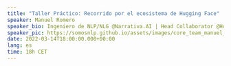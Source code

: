 ```yaml
---
title: "Taller Práctico: Recorrido por el ecosistema de Hugging Face"
speaker: Manuel Romero
speaker_bio: Ingeniero de NLP/NLG @Narrativa.AI | Head Collaborator @HuggingFace
speaker_pic: https://somosnlp.github.io/assets/images/core_team_manuel_romero.jpg
date: 2022-03-14T18:00:00.000+00:00
lang: es
time: 18h CET
---
```


<EventSummary
    description="En este taller Manuel Romero nos mostrará todos las herramientas que Hugging Face provee para colaborar a la democratización de la IA: Tokenizers, Datasets, Model Hub y Spaces. Además, nos enseñará cómo aprovechar todas esas herramientas para crear nuestro modelo (y base de datos) desde cero y ponerlo en producción."
    poster="https://somosnlp.github.io/assets/images/evento_manu.png"
    video="https://www.youtube.com/embed/_TbNgSodiPY"
    name="Manuel Romero"
    website="https://hf.co/mrm8488"
    twitter="https://twitter.com/mrm8488"
    linkedin="https://www.linkedin.com/in/manuel-romero-cs/"
    github="https://github.com/mrm8488"
    bio="Manuel tiene una “mente inquieta y un alma emprendedora”. Estudió ingeniería informática y cuenta con casi 10 años de experiencia como desarrollador back-end y arquitecto de software. Además, es un SCRUM Master y Product Owner certificado. Actualmente trabaja en Narrativa como Ingeniero Senior de Inteligencia Artificial especializado en NLP/NLG y es el mayor contribuidor del Model Hub de Hugging Face con casi 300 modelos."
    lista="https://somosnlp.org/hackathon#charlas-y-talleres"
/>
